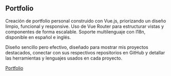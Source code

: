 ## Portfolio
Creación de portfolio personal construido con Vue.js, priorizando un diseño limpio, funcional y responsive. Uso de Vue Router para estructurar vistas y componentes de forma escalable. Soporte multilenguaje con I18n, disponible en español e inglés.

Diseño sencillo pero efectivo, diseñado para mostrar mis proyectos destacados, conectar con sus respectivos repositorios en GitHub y detallar las herramientas y lenguajes usados en cada proyecto.

[Portfolio](https://romerodavid.es)

